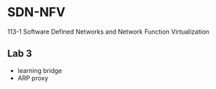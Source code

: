 # SDN-NFV
113-1 Software Defined Networks and Network Function Virtualization

## Lab 3
- learning bridge 
- ARP proxy